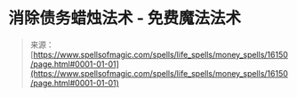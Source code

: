 <!--yml

category: 未分类

date: 2024-06-12 18:56:06

-->

# 消除债务蜡烛法术 - 免费魔法法术

> 来源：[https://www.spellsofmagic.com/spells/life_spells/money_spells/16150/page.html#0001-01-01](https://www.spellsofmagic.com/spells/life_spells/money_spells/16150/page.html#0001-01-01)
